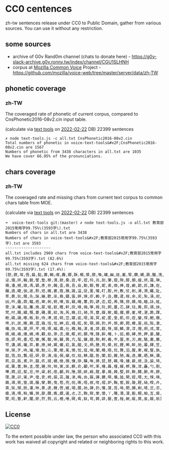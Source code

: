 # CC0 centences

zh-tw sentences release under CC0 to Public Domain, gather from various sources. 
You can use it without any restriction.


## some sources

- archive of G0v Rand0m channel (chats to donate here) - https://g0v-slack-archive.g0v.ronny.tw/index/channel/CGU1SLHNH
- corpus at [Mozilla Common Voice](http://voice.mozilla.org/zh-TW/) Project - https://github.com/mozilla/voice-web/tree/master/server/data/zh-TW


## phonetic coverage 

### zh-TW

The coveraged rate of phonetic of current corpus, compared to CnsPhonetic2016-08v2.cin input table.

(calculate via [text tools](https://github.com/irvin/voice-text-tools) on [2022-02-22](https://github.com/irvin/cc0-sentences/commit/42d47af3eece19dd6a92f67b49b31689fca7897f) DB)
22399 sentences

```
✗ node text-tools.js -c all.txt CnsPhonetic2016-08v2.cin
Total numbers of phonetic in voice-text-tools&#x2F;CnsPhonetic2016-08v2.cin are 1567
Numbers of phonetic from 3438 characters in all.txt are 1035
We have cover 66.05% of the pronunciations.

```


## chars coverage

### zh-TW

The coveraged rate and missing chars from current text corpus to common chars table from MOE. 

(calculate via [text tools](https://github.com/irvin/voice-text-tools) on [2022-02-22](https://github.com/irvin/cc0-sentences/commit/42d47af3eece19dd6a92f67b49b31689fca7897f) DB)
22399 sentences

```
➜  voice-text-tools git:(master) ✗ node text-tools.js -o all.txt 教育部2015常用字99.75%\(3593字\).txt
Numbers of chars in all.txt are 3438
Numbers of chars in voice-text-tools&#x2F;教育部2015常用字99.75%(3593字).txt are 3593
--------------------
all.txt includes 2969 chars from voice-text-tools&#x2F;教育部2015常用字99.75%(3593字).txt (82.6%)
all.txt missing 624 chars from voice-text-tools&#x2F;教育部2015常用字99.75%(3593字).txt (17.4%):
[肪,蔬,埃,唇,扁,黏,蕭,輛,嚐,轟,娜,酥,暢,漿,膝,喚,礦,幽,娃,蓄,腎,鑽,襯,澱,豔,洩,泌,頒,拌,翰,銳,譬,墊,穆,漬,掀,桑,詮,牢,捏,玲,兆,刮,肇,摺,隙,醇,顛,瘤,烘,霜,琳,珊,潘,撼,燉,馮,穎,彥,夯,醃,歪,薇,吾,岳,勳,毅,臀,妮,衷,煥,捧,煌,鹼,韌,匠,謙,佐,釀,遶,睫,伽,遂,聆,焙,繽,萎,蔻,胰,諷,溢,捉,薰,犧,盯,胺,卅,敷,仗,削,濤,溯,矚,趾,萃,裹,狄,閩,灸,誒,繃,歇,巫,裔,鏽,笛,婷,煉,疹,齣,于,丑,髖,遣,梭,余,奕,紮,潢,祀,凶,吟,霾,廓,輻,疤,瑯,俐,俯,噢,挨,竊,睹,蕙,鈞,諺,迄,婭,弗,矯,撈,嬌,咱,瞄,詠,絃,雯,沫,曦,毯,簾,挽,犀,嘔,釵,穫,軒,庶,嗅,倆,箏,拇,阮,飼,蔓,芯,肆,琺,蕎,熙,頌,挾,梵,吋,贖,繡,慨,菱,磯,棗,絞,洶,芮,癥,曰,禎,茨,甕,瓣,敞,媚,攏,挪,崔,哮,湛,跪,踝,瞼,磷,誦,嘟,粄,耿,侍,溥,搓,硫,岱,寢,疵,噁,瀉,冥,綻,匿,奎,飢,伶,痘,鑾,悍,鮑,欖,垮,扒,炭,瞎,蕨,澀,窺,恬,怯,紳,庇,棧,眩,矣,顎,娟,豹,丼,儕,卿,閥,橄,崖,祇,阪,澈,幡,抉,塢,黛,抨,芊,喃,琢,綸,甫,仕,橢,釉,漾,淮,諦,戳,筷,瑚,鱗,濛,淳,僧,炯,戎,茸,婿,緝,裱,燻,嫡,烯,顴,劫,渺,丞,徽,眶,剎,顫,嘿,諱,斟,幟,卜,弧,櫥,縛,煞,鉀,晏,醣,烙,謬,咧,晝,啞,黴,懈,駿,喇,鍰,茜,亢,髦,鑲,嬉,駒,軻,羲,巿,厘,汞,刃,皰,駱,羹,蕪,苛,瀟,嫉,囑,弈,碁,撩,綽,娓,儼,崧,氯,醯,戈,炳,膳,筠,槳,鉉,鋰,晞,眸,弛,暮,鐸,笠,悼,瑣,歹,吶,璀,璨,魁,沁,粟,曖,冕,懊,忱,寇,咽,闡,疇,晤,侃,贅,滔,腥,柬,梶,豎,孰,韶,箔,劾,龔,妞,妍,苷,漓,痊,侷,癲,佼,拙,鯖,醞,咎,闌,釦,鍍,陋,瀚,迭,瞰,晒,穌,瀰,荊,皿,扳,鳶,圻,囍,疚,褪,蠕,儉,捆,慷,摻,驥,唉,拂,琵,琶,瞞,嗓,擄,蔽,熄,汲,諭,琦,咸,簧,耆,鞅,圭,閨,錘,拎,桓,寅,匡,麒,俞,顳,呎,苯,櫓,聶,槿,嫚,梆,簇,泄,矗,勺,剔,嘩,燜,迢,斐,忿,忡,粱,躬,痙,顱,羚,陲,頤,緋,緞,膛,摹,熾,棘,墅,鋅,鞦,韆,腑,帛,鎊,璞,晟,卯,甯,尹,徨,吏,柄,捩,茁,踵,涕,晦,囪,蹊,譁,鑣,嚥,懾,謐,閘,姪,喂,尢,悚,咦,繭,湘,筱,窒,鴿,膾,攣,鞘,曳,苞,兜,倪,嘶,唔,抿,吱,褶,妒,鞠,窖,銨,璇,醛,硝,暌,卉,賃,奘,頹,胱,灇,咻,篆,邃,饅,啓,媲,翊,臆,祂,諫,扔,懺,菠,苔,啃,閡,脯,剃,喳,岔,恣,瘡,澆,嘖,粕,曠,狽,鄙,醺,瘓,覷,遏,忐,忑,黝,鉗,棠,愴,丫,殲,濡,瀆,豁,輟,舶,亙,瘍,樊,呃,瞥,鼾,闔,瘀,狩,戮,云,檀,唾,硯,宥,鈦,穹,錡,誹,罄,壹,椪,蜿,蜒,蔦,岌,媛,衹]

```


## License

[![CC0](http://i.creativecommons.org/p/zero/1.0/88x31.png)](https://creativecommons.org/publicdomain/zero/1.0/)

To the extent possible under law, the person who associated CC0 with this work has waived all copyright and related or neighboring rights to this work.
